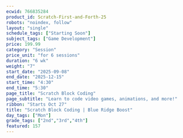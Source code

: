 ```yaml
---
ecwid: 766835284
product_id: Scratch-First-and-Forth-25
robots: "noindex, follow"
layout: "single"
schedule_tags: ["Starting Soon"]
subject_tags: ["Game Development"]
price: 199.99
category: "Session"
price_unit: "for 6 sessions"
duration: "6 wk"
weight: "7"
start_date: "2025-09-08"
end_date: "2025-12-15"
start_time: "4:30"
end_time: "5:30"
page_title: "Scratch Block Coding"
page_subtitle: "Learn to code video games, animations, and more!"
ribbon: "Starts Oct 27"
title: "Scratch Block Coding | Blue Ridge Boost"
day_tags: ["Mon"]
grade_tags: ["2nd","3rd","4th"]
featured: 157
---
```

